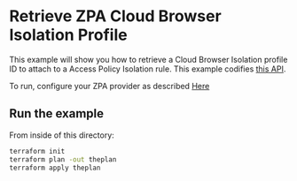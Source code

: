 # Retrieve ZPA Cloud Browser Isolation Profile

This example will show you how to retrieve a Cloud Browser Isolation profile ID to attach to a Access Policy Isolation rule.
This example codifies [this API](https://config.private.zscaler.com/swagger-ui.html#/cbi-profile-controller).

To run, configure your ZPA provider as described [Here](https://github.com/zscaler/terraform-provider-zpa/blob/master/docs/index.md)

## Run the example

From inside of this directory:

```bash
terraform init
terraform plan -out theplan
terraform apply theplan
```
